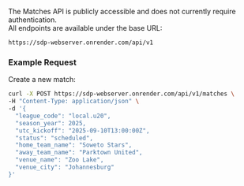 The Matches API is publicly accessible and does not currently require authentication.  
All endpoints are available under the base URL:

`https://sdp-webserver.onrender.com/api/v1`

### Example Request

Create a new match:

```bash
curl -X POST https://sdp-webserver.onrender.com/api/v1/matches \
-H "Content-Type: application/json" \
-d '{
  "league_code": "local.u20",
  "season_year": 2025,
  "utc_kickoff": "2025-09-10T13:00:00Z",
  "status": "scheduled",
  "home_team_name": "Soweto Stars",
  "away_team_name": "Parktown United",
  "venue_name": "Zoo Lake",
  "venue_city": "Johannesburg"
}'
```
